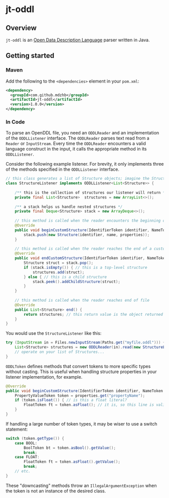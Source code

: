 # jt-oddl
## Overview
`jt-oddl` is an [Open Data Description Language](http://www.openddl.org/) parser written in Java.

## Getting started
### Maven
Add the following to the `<dependencies>` element in your `pom.xml`:
```xml
<dependency>
  <groupId>com.github.mdzhb</groupId>
  <artifactId>jt-oddl</artifactId>
  <version>1.0.0</version>
</dependency>
```
### In Code
To parse an OpenDDL file, you need an `ODDLReader` and an implementation of the `ODDLListener` interface. The `ODDLReader` parses text read from a `Reader` or `InputStream`. Every time the `ODDLReader` encounters a valid language construct in the input, it calls the appropriate method in its `ODDLListener`.

Consider the following example listener. For brevity, it only implements three of the methods specified in the `ODDLListener` interface.
```java
// this class generates a list of Structure objects; imagine the Structure class is defined elsewhere in your code
class StructureListener implements ODDLListener<List<Structure>> {
    
    /** this is the collection of structures our listener will return */
    private final List<Structure>  structures = new ArrayList<>();
    
    /** a stack helps us handle nested structures */
    private final Deque<Structure> stack = new ArrayDeque<>();
    
    // this method is called when the reader encounters the beginning of a custom structure
    @Override
    public void beginCustomStructure(IdentifierToken identifier, NameToken name, PropertyMap properties) {
        stack.push(new Structure(identifier, name, properties));
    }
    
    // this method is called when the reader reaches the end of a custom structure (i.e. the closing brace)
    @Override
    public void endCustomStructure(IdentifierToken identifier, NameToken name, PropertyMap properties) {
        Structure struct = stack.pop();
        if (stack.isEmpty()) { // this is a top-level structure
            structures.add(struct);
        } else { // this is a child structure
            stack.peek().addChildStructure(struct);
        }
    }
    
    // this method is called when the reader reaches end of file
    @Override
    public List<Structure> end() {
        return structures; // this return value is the object returned by ODDLReader.read()
    }
}
```
You would use the `StructureListener` like this:
```java
try (InputStream in = Files.newInputStream(Paths.get("myfile.oddl"))) {
    List<Structure> structures = new ODDLReader(in).read(new StructureListener());
    // operate on your list of Structures...
}
```
`ODDLToken` defines methods that convert tokens to more specific types without casting. This is useful when handling structure properties in your listener implementation, for example.
```java
@Override
public void beginCustomStructure(IdentifierToken identifier, NameToken name, PropertyMap properties) {
    PropertyValueToken token = properties.get("propertyName");
    if (token.isFloat()) { // is this a float literal?
        FloatToken ft = token.asFloat(); // it is, so this line is valid
    }
}
```

If handling a large number of token types, it may be wiser to use a switch statement:
```java
switch (token.getType()) {
    case BOOL:
        BoolToken bt = token.asBool().getValue();
        break;
    case FLOAT:
        FloatToken ft = token.asFloat().getValue();
        break;
    // etc.
}
```
These "downcasting" methods throw an `IllegalArgumentException` when the token is not an instance of the desired class.